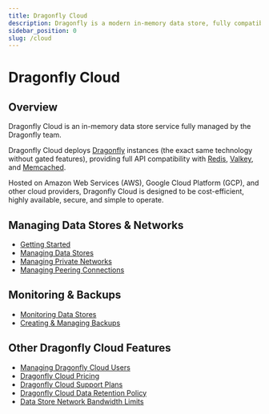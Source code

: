 ```yaml
---
title: Dragonfly Cloud
description: Dragonfly is a modern in-memory data store, fully compatible with Redis & Memcached APIs. Learn how to use Dragonfly with our comprehensive documentation.
sidebar_position: 0
slug: /cloud
---
```


# Dragonfly Cloud

## Overview

Dragonfly Cloud is an in-memory data store service fully managed by the Dragonfly team.

Dragonfly Cloud deploys [Dragonfly](https://github.com/dragonflydb/dragonfly) instances (the exact same
technology without gated features), providing full API compatibility
with [Redis](https://github.com/redis/redis), [Valkey](https://github.com/valkey-io/valkey),
and [Memcached](https://github.com/memcached/memcached).

Hosted on Amazon Web Services (AWS), Google Cloud Platform (GCP), and other cloud providers, Dragonfly Cloud is designed
to be cost-efficient, highly available, secure, and simple to operate.

## Managing Data Stores & Networks

- [Getting Started](getting-started.md)
- [Managing Data Stores](data-stores.md)
- [Managing Private Networks](networks.md)
- [Managing Peering Connections](peering-connections.md)

## Monitoring & Backups

- [Monitoring Data Stores](monitoring.md)
- [Creating & Managing Backups](backups.md)

## Other Dragonfly Cloud Features

- [Managing Dragonfly Cloud Users](managing-users.md)
- [Dragonfly Cloud Pricing](pricing.md)
- [Dragonfly Cloud Support Plans](support.md)
- [Dragonfly Cloud Data Retention Policy](data-retention.md)
- [Data Store Network Bandwidth Limits](network-bandwidth.md)
